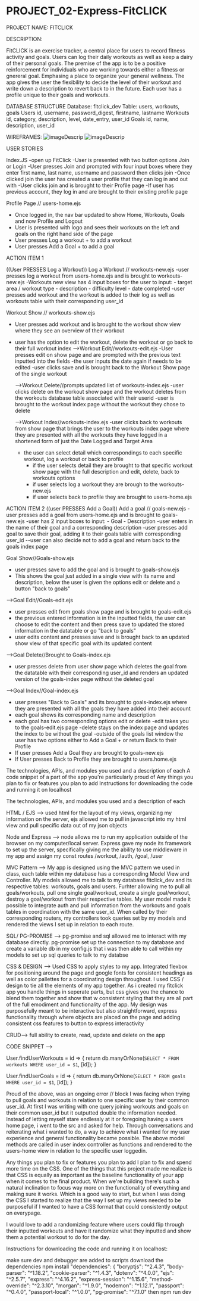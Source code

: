 # PROJECT_02-Express-FitCLICK

PROJECT NAME: FITCLICK

DESCRIPTION: 

FitCLICK is an exercise tracker, a central place for users to record fitness activity and goals. Users can log their daily workouts as well as keep a dairy of their personal goals. The premise of the app is to be a positive reinforcement for individuals who are working towards either a fitness or gnereral goal. Emphasing a place to organize your general wellness. The app gives the user the flexibility to decide the level of their workout and write down a description to revert back to in the future. Each user has a profile unique to their goals and workouts. 

DATABASE STRUCTURE
Database: fitclick_dev
Table: users, workouts, goals 
Users
id, username, password_digest, firstname, lastname
Workouts
id, category, description, level, date_entry, user_id
Goals
id, name, description, user_id


WIREFRAMES: 
![imageDescrip](https://i.imgur.com/kEaWPlg.jpg)
![imageDescrip](https://i.imgur.com/wSdq3si.jpg)

USER STORIES
 
 Index.JS
 -open up FitClick
 -User is presented with two button options Join or Login
 -User presses Join and prompted with four input boxes where they enter first name, last name, username and password then clicks join
 -Once clicked join the user has created a user profile that they can log in and out with
 -User clicks join and is brought to their Profile page
 -If user has previous account, they log in and are brought to their existing profile page

Profile Page // users-home.ejs
- Once logged in, the nav bar updated to show Home, Workouts, Goals and now Profile and Logout 
- User is presented with logo and sees their workouts on the left and goals on the right hand side of the page
- User presses Log a workout + to add a workout
- User presses Add a Goal + to add a goal

ACTION ITEM 1

((User PRESSES Log a Workout))
Log a Workout // workouts-new.ejs
-user presses log a workout from users-home.ejs and is brought to workouts-new.ejs
-Workouts new view  has 4 input boxes for the user to input:
    - target area / workout type
    - description
    - difficulty level 
    - date completed
-user presses add workout and the workout is added to their log as well as workouts table with their corresponding user_id

Workout Show // workouts-show.ejs
- User presses add workout and is brought to the workout show view where they see an overview of their workout
- user has the option to edit the workout, delete the workout or go back to their full workout index
    -->Workout Edit//workouts-edit.ejs
    -User presses edit on show page and are prompted with the previous text inputted into the fields
    -the user inputs the date again if needs to be edited
    -user clicks save and is brought back to the Workout Show page of the single workout

    -->Workout Delete//prompts updated list of workouts-index.ejs
    -user clicks delete on the workout show page and the workout deletes from the workouts database table associated with their userid
    -user is brought to the workout index page without the workout they chose to delete 

    -->Workout Index//workouts-index.ejs
    -user clicks back to workouts from show page that brings the user to the workouts index page where they are presented with all the workouts they have logged in a shortened form of just the Date Logged and Target Area
    - the user can select detail which correspondings to each specific workout, log a workout or back to profile
        - if the user selects detail they are brought to that specific workout show page with the full description and edit, delete, back to workouts options
        - if user selects log a workout they are brough to the workouts-new.ejs
        - if user selects back to profile they are brought to users-home.ejs

ACTION ITEM 2
((user PRESSES Add a Goal))
Add a goal // goals-new.ejs
-user presses add a goal from users-home.ejs and is brought to goals-new.ejs
-user has 2 input boxes to input:
    - Goal
    - Description
-user enters in the name of their goal and a corresponding description 
-user presses add goal to save their goal, adding it to their goals table with corresponding user_id
--user can also decide not to add a goal and return back to the goals index page

Goal Show//Goals-show.ejs
- user presses save to add the goal and is brought to goals-show.ejs
- This shows the goal just added in a single view with its name and description, below the user is given the options edit or delete and a button "back to goals"

-->Goal Edit//Goals-edit.ejs
- user presses edit from goals show page and is brought to goals-edit.ejs
- the previous entered information is in the inputted fields, the user can choose to edit the content and then press save to updated the stored information in the datatable or go "back to goals" 
- user edits content and presses save and is brought back to an updated show view of that specific goal with its updated content 

-->Goal Delete//Brought to Goals-index.ejs
- user presses delete from user show page which deletes the goal from the datatable with their corresponding user_id and renders an updated version of the goals-index page without the deleted goal

-->Goal Index//Goal-index.ejs
- user presses "Back to Goals" and its brought to goals-index.ejs where they are presented with all the goals they have added into their account
- each goal shows its corresponding name and description
- each goal has two corresponding options edit or delete
-edit takes you to the goals-edit.ejs page
-delete stays on the index page and updates the index to be without the goal 
-outside of the goals list window the user has two options either to Add a Goal + or return Back to their Profile
- If user presses Add a Goal they are brought to goals-new.ejs
- If User presses Back to Profile they are brought to users.home.ejs



The technologies, APIs, and modules you used and a description of each
A code snippet of a part of the app you're particularly proud of
Any things you plan to fix or features you plan to add
Instructions for downloading the code and running it on localhost

The technologies, APIs, and modules you used and a description of each

HTML / EJS --> used html for the layout of my views, organizing my information on the server, ejs allowed me to pull in javascript into my html view and pull specific data out of my json objects

Node and Express --> node allows me to run my application outside of the browser on my computer/local server. Express gave my node its framework to set up the server, specifically giving me the ability to use middleware in my app and assign my const routes /workout, /auth, /goal, /user

MVC Pattern --> My app is designed using the MVC pattern we used in class, each table within my database has a corresponding Model View and Controller. My models allowed me to talk to my database fitclick_dev and its respective tables: workouts, goals and users. Furhter allowing me to pull all goals/workouts, pull one single goal/workout, create a single goal/workout, destroy a goal/workout from their respective tables. My user model made it possible to integrate auth and pull information from the workouts and goals tables in coordination with the same user_id. When called by their corresponding routers, my controllers took queries set by my models and rendered the views I set up in relation to each route. 

SQL/ PG-PROMISE --> pg-promise and sql allowed me to interact with my database directly. pg-promise set up the connection to my database and create a variable db in my config.js that i was then able to call within my models to set up sql queries to talk to my databse

CSS & DESIGN --> Used CSS to apply styles to my app. Integrated flexbox for positioning around the page and google fonts for consistent headings as well as color pallettes for a coordinating design throughout. I used CSS / design to tie all the elements of my app together. As i created my fitclick app you handle things in seperate parts, but css gives you the chance to blend them together and show that w consistent styling that they are all part of the full emodiment and functionality of the app. My design was purposefully meant to be interactive but also straightforward, express functionality through where objects are placed on the page and adding consistent css features to button to express interactivity 

CRUD--> full ability to create, read, update and delete on the app

CODE SNIPPET --> 

User.findUserWorkouts = id => {
  return db.manyOrNone(`
    SELECT * FROM workouts
    WHERE user_id = $1
    `, [id]);
    }

User.findUserGoals = id => {
  return db.manyOrNone(`
    SELECT * FROM goals
    WHERE user_id = $1
    `, [id]);
    }

Proud of the above, was an ongoing error // block I was facing when trying to pull goals and workouts in relation to one specific user by their common user_id. At first I was writing with one query joining workouts and goals on their common user_id but it outputted double the information needed. Instead of letting myself stare endlessly at it or foregoing having a users home page, i went to the src and asked for help. Through conversations and reiterating what i wanted to do, a way to achieve what i wanted for my user experience and general functionality became possible. The above model methods are called in user index controller as functions and rendered to the users-home view in relation to the specific user loggedin. 

Any things you plan to fix or features you plan to add
I plan to fix and spend more time on the CSS. One of the things that this project made me realize is that CSS is equally as important as the baseline functionality of your app when it comes to the final product. When we're building there's such a natural inclination to focus way more on the functionality of everything and making sure it works. Which is a good way to start, but when I was doing the CSS I started to realize that the way I set up my views needed to be purposeful if I wanted to have a CSS format that could consistently output on everypage. 

I would love to add a randomizing feature where users could flip through their inputted workouts and have it randomize what they inputted and show them a potential workout to do for the day.  

Instructions for downloading the code and running it on localhost:

make sure dev and debugger are added to scripts
download the dependencies
npm install 
"dependencies": {
    "bcryptjs": "^2.4.3",
    "body-parser": "^1.18.2",
    "cookie-parser": "^1.4.3",
    "dotenv": "^4.0.0",
    "ejs": "^2.5.7",
    "express": "^4.16.2",
    "express-session": "^1.15.6",
    "method-override": "^2.3.10",
    "morgan": "^1.9.0",
    "nodemon": "^1.12.1",
    "passport": "^0.4.0",
    "passport-local": "^1.0.0",
    "pg-promise": "^7.1.0"
then npm run dev

